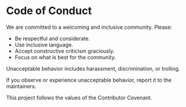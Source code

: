 # Code of Conduct

We are committed to a welcoming and inclusive community. Please:

- Be respectful and considerate.
- Use inclusive language.
- Accept constructive criticism graciously.
- Focus on what is best for the community.

Unacceptable behavior includes harassment, discrimination, or trolling.

If you observe or experience unacceptable behavior, report it to the maintainers.

This project follows the values of the Contributor Covenant.
